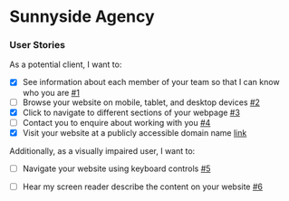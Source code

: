 # Sunnyside Agency

### User Stories

As a potential client, I want to:

- [x] See information about each member of your team so that I can know who you are [#1][i1]
- [ ] Browse your website on mobile, tablet, and desktop devices [#2][i2]
- [x] Click to navigate to different sections of your webpage [#3][i3]
- [ ] Contact you to enquire about working with you [#4][i4]
- [x] Visit your website at a publicly accessible domain name [link][e1] 

Additionally, as a visually impaired user, I want to:
- [ ] Navigate your website using keyboard controls [#5][i5]
- [ ] Hear my screen reader describe the content on your website [#6][i6]
    



<!-- External links -->
[e1]: https://fac25.github.io/week2-agencyProject-Patrick-Sumithra/


<!-- Issue links -->
[i1]: https://github.com/fac25/week2-agencyProject-Patrick-Sumithra/issues/1
[i2]: https://github.com/fac25/week2-agencyProject-Patrick-Sumithra/issues/2
[i3]: https://github.com/fac25/week2-agencyProject-Patrick-Sumithra/issues/3
[i4]: https://github.com/fac25/week2-agencyProject-Patrick-Sumithra/issues/4
[i5]: https://github.com/fac25/week2-agencyProject-Patrick-Sumithra/issues/5
[i6]: https://github.com/fac25/week2-agencyProject-Patrick-Sumithra/issues/6
